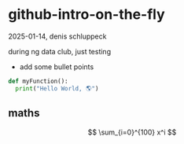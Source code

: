# github-intro-on-the-fly

2025-01-14, denis schluppeck

during ng data club, just testing

- add some bullet points

```python
def myFunction():
  print("Hello World, 🌎")
```

## maths

$$
\sum_{i=0}^{100} x^i
$$
